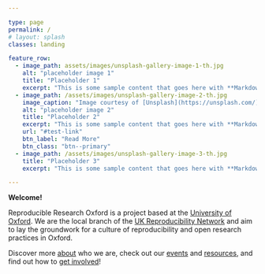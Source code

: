 ```yaml
---

type: page
permalink: /
# layout: splash
classes: landing

feature_row:
  - image_path: assets/images/unsplash-gallery-image-1-th.jpg
    alt: "placeholder image 1"
    title: "Placeholder 1"
    excerpt: "This is some sample content that goes here with **Markdown** formatting."
  - image_path: /assets/images/unsplash-gallery-image-2-th.jpg
    image_caption: "Image courtesy of [Unsplash](https://unsplash.com/)"
    alt: "placeholder image 2"
    title: "Placeholder 2"
    excerpt: "This is some sample content that goes here with **Markdown** formatting."
    url: "#test-link"
    btn_label: "Read More"
    btn_class: "btn--primary"
  - image_path: /assets/images/unsplash-gallery-image-3-th.jpg
    title: "Placeholder 3"
    excerpt: "This is some sample content that goes here with **Markdown** formatting."

---
```


**Welcome!**

Reproducible Research Oxford is a project based at the [University of
Oxford](https://ox.ac.uk). We are the local branch of the [UK
Reproducibility Network](https://twitter.com/ukrepro) and aim to lay
the groundwork for a culture of reproducibility and open research
practices in Oxford.

Discover more [about](/new-theme/about/) who we are, check out our
[events](/new-theme/events) and [resources](/new-theme/resources), and
find out how to [get involved](/new-theme/get-involved)!
